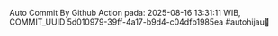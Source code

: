 Auto Commit By Github Action pada: 2025-08-16 13:31:11 WIB, COMMIT_UUID 5d010979-39ff-4a17-b9d4-c04dfb1985ea #autohijau🗿

